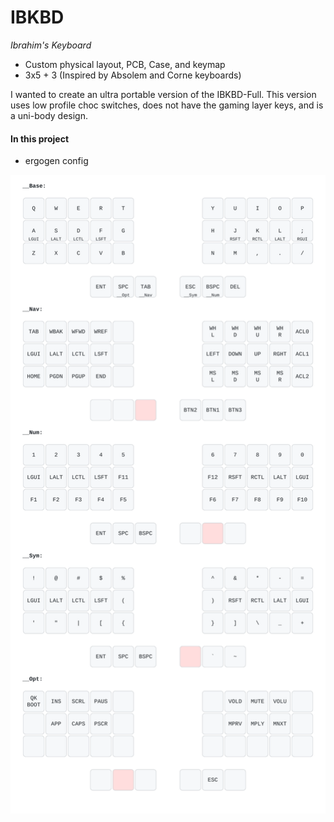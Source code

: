 # IBKBD
_Ibrahim's Keyboard_

- Custom physical layout, PCB, Case, and keymap
- 3x5 + 3 (Inspired by Absolem and Corne keyboards)

I wanted to create an ultra portable version of the IBKBD-Full. This version uses low profile choc switches, does not have the gaming layer keys, and is a uni-body design.

#### In this project
- ergogen config

![Keymap image](./keymap.svg)
